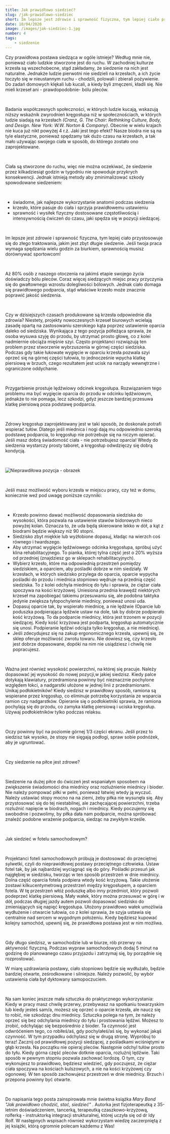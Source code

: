 ```yaml
---
title: Jak prawidłowo siedzieć? 
slug: /jak-prawidlowo-siedziec
short: Im lepsze jest zdrowie i sprawność fizyczna, tym lepiej ciało przystosowuje się do złego traktowania, jakim jest zbyt długie siedzenie. Jeśli twoja praca wymaga spędzania wielu godzin za biurkiem, sprawnością musisz dorównywać sportowcom!
date: 10/04/2020
image: /images/jak-siedziec-1.jpg
number: 4
tags:
    - siedzenie
---
```


Czy prawidłowa postawa siedząca w ogóle istnieje? Według mnie nie, ponieważ ciało ludzkie stworzone jest do ruchu. 
W zachodniej kulturze krzesła są wszechobecne, stąd zakładamy, że siedzenie na nich jest naturalne. Jednakże ludzie 
pierwotni nie siedzieli na krzesłach, a ich życie toczyło się w nieustannym ruchu - chodzili, polowali i zbierali pożywienie. 
Do zadań domowych klękali lub kucali, a kiedy byli zmęczeni, kładli się. Nie mieli krzeseł ani - prawdopodobnie-
bólu pleców.

&nbsp;

Badania współczesnych społeczności, w których ludzie kucają, wskazują niższy wskaźnik zwyrodnień kręgosłupa
niż w społecznościach, w których ludzie siadają na krzesłach *(Cranz, G. The Chair: Rethinking Culture, Body, and
Design. New York: W.W. Norton & Company)*. Obecnie w wielu krajach nie kuca już nikt powyżej 4 r.ż. 
Jaki jest tego efekt? Nasze biodra nie są na tyle elastyczne, ponieważ spędzamy tak dużo czasu na krzesłach, a tak
mało używając swojego ciała w sposób, do którego zostało ono zaprojektowane.

&nbsp;

Ciała są stworzone do ruchu, więc nie można oczekiwać, że siedzenie przez kilkadziesiąt godzin w tygodniu 
nie spowoduje przykrych konsekwencji. Jednak istnieją metody aby zminimalizować szkody spowodowane 
siedzeniem:

&nbsp;

- świadome, jak najlepsze wykorzystanie anatomii podczas siedzenia
- krzesło, które pasuje do ciała i sprzyja prawidłowemu ustawieniu
- sprawność i wysiłek fizyczny dostosowane częstotliwością i intensywnością ćwiczeń do czasu, jaki spędza się
w pozycji siedzącej. 

&nbsp;

Im lepsze jest zdrowie i sprawność fizyczna, tym lepiej ciało przystosowuje się do złego traktowania,
jakim jest zbyt długie siedzenie. Jeśli twoja praca wymaga spędzania wielu godzin za biurkiem, sprawnością musisz 
dorównywać sportowcom!

&nbsp;

Aż 80% osób z naszego otoczenia na jakimś etapie swojego życia doświadczy bólu pleców. Coraz więcej siedzących
miejsc pracy przyczynia się do gwałtownego wzrostu dolegliwości bólowych. Jednak ciało domaga się prawidłowego
podparcia, stąd właściwe krzesło może znacznie poprawić jakość siedzenia. 

&nbsp;

Czy w dzisiejszych czasach produkowane są krzesła odpowiednie dla zdrowia?
Niestety, projekty nowoczesnych krzeseł biurowych wcielają zasadę opartą na zastosowaniu szerokiego kąta poprzez 
ustawienie oparcia daleko od siedziska. Wynikająca z tego pozycja półleżąca sprawia, że osoba wysuwa szyję do przodu,
by utrzymać prosto głowę, co z kolei nadmiernie obciąża mięśnie szyi. Często projektanci rozwiązują ten problem przez
stworzenie wybrzuszenia w górnej części siedziska. Podczas gdy takie łukowate wygięcie w oparciu krzesła pozwala szyi
oprzeć się na górnej części tułowia, to jednocześnie wpycha klatkę piersiową w brzuch, czego rezultatem jest ucisk na 
narządy wewnętrzne i ograniczone oddychanie. 

&nbsp;

Przygarbienie prostuje lędźwiowy odcinek kręgosłupa. Rozwiązaniem tego problemu ma być wygięcie oparcia do przodu
w odcinku lędźwiowym, jednakże to nie pomaga, lecz szkodzi, gdyż jeszcze bardziej przesuwa klatkę piersiową poza 
podstawę podparcia. 

&nbsp;

Zdrowy kręgosłup zaprojektowany jest w taki sposób, że doskonale potrafi wspierać tułów. Dlatego jeśli miednica
i nogi dają mu odpowiednio szeroką podstawę podparcia, to kręgosłup nie potrzebuje się na niczym opierać.
Jeśli masz dobrą świadomość ciała - nie potrzebujesz oparcia! Wtedy do siedzenia wystarczy prosty taboret, 
a kręgosłup odwdzięczy się dobrą kondycją. 

&nbsp;

![Nieprawdiłowa pozycja - obrazek](/images/jak-siedziec-2.jpg)

&nbsp;

Jeśli masz możliwość wyboru krzesła w miejscu pracy, czy też w domu, koniecznie weź pod uwagę poniższe czynniki:

&nbsp;

- Krzesło powinno dawać możliwość dopasowania siedziska do wysokości, która pozwala na ustawienie stawów bidorowych
nieco powyżej kolan. Oznacza to, że uda będą skierowane lekko w dół, a kąt z biodrami będzie większy niż 90 stopni. 
- Siedzisko zbyt miękkie lub wyżłobione dopasuj, kładąc na wierzch coś równego i twardszego.
- Aby utrzymać wygięcie lędźwiowego odcinka kręgosłupa, spróbuj użyć klina rehabilitacyjnego. To pianka, której tylna 
część jest o 20% wyższa od przedniej (znajdziesz go w sklepach rehabilitacyjnych).
- Wybierz krzesło, które ma odpowiednią przestrzeń pomiędzy siedziskiem, a oparciem, aby pośladki dobrze w nim siedziały. 
W krzesłach, w których siedzisko przylega do oparcia, oparcie wypycha pośladki do przodu i miednica stopniowo wędruje na
przednią część siedziska. To z kolei odchyla miednicę do tyłu i sprawia, że ciężar ciała spoczywa na kości krzyżowej. Uniesiona
przednia krawędź niektórych krzeseł ma zapobiegać takiemu przesuwaniu się, ale podobna taktyka jedynie zwiększa tyłopochylenie
miednicy, ponieważ unosi uda. 
- Dopasuj oparcie tak, by wspierało miednicę, a nie lędźwie (Oparcie lub poduszka podpierająca lędźwie ustaw na dole, tak by 
dobrze podpierało kość krzyżową. To da podparcie miednicy, która jest trzonem w pozycji siedzącej. Kiedy kość krzyżowa jest
podparta, kręgosłup automatycznie się unosi. Podpieranie lędźwi odciąża tylko kręgosłup, a nie miednicę). 
- Jeśli zdecydujesz się na zakup ergonomicznego krzesła, upewnij się, że sklep oferuje możliwość zwrotu towaru. Nie dowiesz się, 
czy krzesło jest dobrze dopasowane, dopóki na nim nie usiądziesz i chwilę nie popracujesz. 

&nbsp;

Ważna jest również wysokość powierzchni, na której się pracuje. Należy dopasować jej wysokość do nowej pozycji,w  jakiej siedzisz. 
Kiedy palce dotykają klawiatury, przedramiona powinny być nieznacznie pochylone względem łokci, a nadgarstki ułożone w jednej
linii z przedramionami. Unikaj podłokietników! Kiedy siedzisz w prawidłowy sposób, ramiona są wspierane przez kręgosłup, 
co eliminuje potrzebę korzystania ze wsparcia ramion czy nadgarstków. Opieranie się o podłokietniki sprawia, że ramiona pochylają
się do przodu, co zamyka klatkę piersiową i uciska kręgosłup. Używaj podłokietników tylko podczas relaksu. 

&nbsp;

Oczy powinny być na poziomie górnej 1/3 części ekranu. Jeśli przez to siedzisz tak wysoko, że stopy nie sięgają podłogi, spraw sobie 
podnóżek, aby je ugruntować. 

&nbsp;

Czy siedzenie na piłce jest zdrowe?

&nbsp;

Siedzenie na dużej piłce do ćwiczeń jest wspaniałym sposobem na zwiększenie świadomości dna miednicy oraz rozluźnienie miednicy i bioder.
Nie należy pompować piłki w pełni, ponieważ łatwiej wtedy ją wyczuć. Należy ustawiać stopy mocno na na ziemi, żeby piłka nie wysunęła się.
Aby przystosować się do tej niestabilnej, ale zachęcającej powierzchni, trzeba rozluźnić napięcie w biodrach, nogach i miednicy. 
Kiedy poczujemy się swobodnie i pozwolimy, by piłka dała nam podparcie, można spróbować znaleźć podobne wrażenie podparcia,
siedząc na zwykłym krześle. 

&nbsp;

Jak siedzieć w fotelu samochodowym?

&nbsp;

Projektanci foteli samochodowych próbują je dostosować do przeciętnej sylwetki, czyli do nieprawidłowej postawy przeciętnego człowieka.
Ustaw fotel tak, by jak najbardziej wyciągnąć się do góry. Pośladki przesuń jak najgłębiej w siedzisku, tworząc w ten sposób przestrzeń 
w dnie miednicy. Dolna część oparcia fotela podpiera wtedy kość krzyżową. Takie ułożenie zostawi kilkucentymetrową przestrzeń między
kręgosłupem, a oparciem fotela. W tę przestrzeń włóż poduszkę albo inny przedmiot, który pozwoli podeprzeć klatkę piersiową. Mały wałek,
który można przesuwać w górę i w dół, podczas długiej jazdy autem pozwoli dopasować siedzisko do zmieniających się napięć kręgosłupa. 
Ułożony prawidłowo wałek umożliwia wydłużenie i otwarcie tułowia, co z kolei sprawia, że szyja ustawia się centralnie nad sercem w wygodnym
położeniu. Kiedy będziesz kupować kolejny samochód, upewnij się, że prawidłowa postawa jest w nim możliwa. 

&nbsp;

Gdy długo siedzisz, w samochodzie lub w biurze, rób przerwy na aktywność fizyczną. Podczas wypraw samochodowych dodaj 5 minut na godzinę
do planowanego czasu przyjazdu i zatrzymaj się, by porządnie się rozprostować. 

W miarę uzdrawiania postawy, ciało stopniowo będzie się wydłużało, będzie bardziej otwarte, ześrodkowane i silniejsze. Należy pozwolić, by wybór
ustawienia ciała był dyktowany samopoczuciem. 

&nbsp;

Na sam koniec jeszcze mała sztuczka do praktycznego wykorzystania:
Kiedy w pracy masz chwilę przerwy, przebywasz na spotkaniu towarzyskim lub kiedy jesteś sam/a, możesz się oprzeć o oparcie krzesła, ale naucz się 
to robić, nie szkodząc dnu miednicy. Sztuczka polega na tym, że należy oprzeć się bez odchylania miednicy do tyłu i prostowania lędźwi. Możesz to 
zrobić, odchylając się bezpośrednio z bioder. Ta czynność jest odwróćeniem tego, co robiłeś/aś, gdy pochylałeś/aś się, by wykonać jakąś czynność. 
W tym przypadku odchylasz się w drugą stronę. Wypróbuj to teraz! Zacznij od prawidłowej pozycji siedzącej, z pośladkami wciśniętymi w głąb krzesła.
Na początku nie opieraj pleców. Następnie odchyl tułów prosto do tyłu. Kiedy górna część pleców dotknie oparcia, rozluźnij lędźwie. Taki sposób
w pewnym stopniu pozwala zachować lordozę. O tym, czy wykonujesz to prawidłowo, będziesz wiedzieć, gdy poczujesz, że ciężar ciała spoczywa
na kościach kulszowych, a nie na kości krzyżowej czy ogonowej. W ten sposób zachowujesz przestrzeń w dnie miednicy. Brzuch i przepona powinny 
być otwarte. 

&nbsp;

Do napisania tego posta zainspirowała mnie świetna książka *Mary Bond "Jak prawidłowo chodzić, stać, siedzieć"* . Autorka jest fizjoterapeutką
z 35-letnim doświadczeniem, tancerką, terapeutką czaszkowo-krzyżową, rolferką - instruktorką integracji strukturalnej, której uczyła się od 
dr Idy Rolf. W następnych wspisach również wykorzystam wiedzę zaczerpniętą z jej książki, którą ogromnie polecam każdemu z Was! 